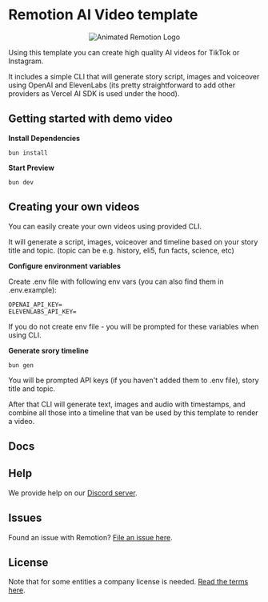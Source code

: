 # Remotion AI Video template

<p align="center">
  <picture>
      <source media="(prefers-color-scheme: dark)" srcset="https://cdn.webmonch.dev/img/remotion-template-promo.png">
      <img alt="Animated Remotion Logo" src="https://cdn.webmonch.dev/img/remotion-template-promo.png">
    </picture>
</p>

Using this template you can create high quality AI videos for TikTok or Instagram.

It includes a simple CLI that will generate story script, images and voiceover using OpenAI and ElevenLabs (its pretty straightforward to add other providers as Vercel AI SDK is used under the hood).

## Getting started with demo video

**Install Dependencies**

```console
bun install
```

**Start Preview**

```console
bun dev
```

## Creating your own videos

You can easily create your own videos using provided CLI.

It will generate a script, images, voiceover and timeline based on your story title and topic. (topic can be e.g. history, eli5, fun facts, science, etc)

**Configure environment variables**

Create .env file with following env vars (you can also find them in .env.example):

```
OPENAI_API_KEY=
ELEVENLABS_API_KEY=
```

If you do not create env file - you will be prompted for these variables when using CLI.

**Generate srory timeline**

```console
bun gen
```

You will be prompted API keys (if you haven't added them to .env file), story title and topic.

After that CLI will generate text, images and audio with timestamps, and combine all those into a timeline that van be used by this template to render a video.

## Docs

## Help

We provide help on our [Discord server](https://discord.gg/6VzzNDwUwV).

## Issues

Found an issue with Remotion? [File an issue here](https://github.com/remotion-dev/remotion/issues/new).

## License

Note that for some entities a company license is needed. [Read the terms here](https://github.com/remotion-dev/remotion/blob/main/LICENSE.md).
